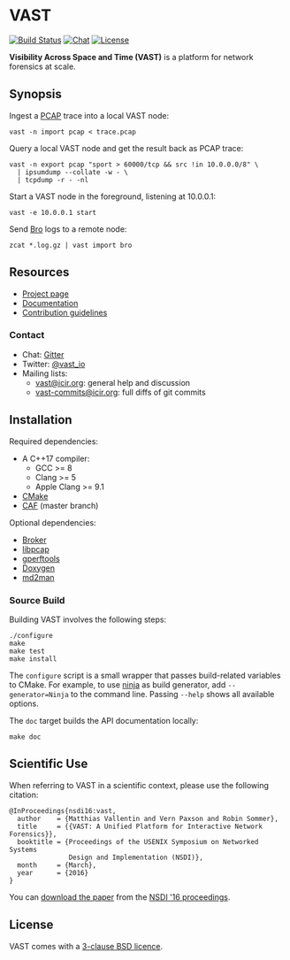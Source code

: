 # VAST

[![Build Status][jenkins-badge]][jenkins-url]
[![Chat][chat-badge]][chat-url]
[![License][license-badge]][license-url]

**Visibility Across Space and Time (VAST)** is a platform for network forensics
at scale.

## Synopsis

Ingest a [PCAP](https://en.wikipedia.org/wiki/Pcap) trace into a local VAST
node:

    vast -n import pcap < trace.pcap

Query a local VAST node and get the result back as PCAP trace:

    vast -n export pcap "sport > 60000/tcp && src !in 10.0.0.0/8" \
      | ipsumdump --collate -w - \
      | tcpdump -r - -nl

Start a VAST node in the foreground, listening at 10.0.0.1:

    vast -e 10.0.0.1 start

Send [Bro](http://www.bro.org) logs to a remote node:

    zcat *.log.gz | vast import bro

## Resources

- [Project page](http://vast.io)
- [Documentation](http://docs.vast.io)
- [Contribution guidelines](CONTRIBUTING.md)

### Contact

- Chat: [Gitter][chat-url]
- Twitter: [@vast_io](https://twitter.com/vast_io)
- Mailing lists:
    - [vast@icir.org][mailing-list]: general help and discussion
    - [vast-commits@icir.org][mailing-list-commits]: full diffs of git commits

## Installation

Required dependencies:

- A C++17 compiler:
  - GCC >= 8
  - Clang >= 5
  - Apple Clang >= 9.1
- [CMake](http://www.cmake.org)
- [CAF](https://github.com/actor-framework/actor-framework) (master branch)

Optional dependencies:

- [Broker](https://github.com/bro/broker)
- [libpcap](http://www.tcpdump.org)
- [gperftools](http://code.google.com/p/google-perftools)
- [Doxygen](http://www.doxygen.org)
- [md2man](https://github.com/sunaku/md2man)

### Source Build

Building VAST involves the following steps:

    ./configure
    make
    make test
    make install

The `configure` script is a small wrapper that passes build-related variables
to CMake. For example, to use [ninja](https://ninja-build.org) as build
generator, add `--generator=Ninja` to the command line. Passing `--help` shows
all available options.

The `doc` target builds the API documentation locally:

    make doc

## Scientific Use

When referring to VAST in a scientific context, please use the following
citation:

    @InProceedings{nsdi16:vast,
      author    = {Matthias Vallentin and Vern Paxson and Robin Sommer},
      title     = {{VAST: A Unified Platform for Interactive Network Forensics}},
      booktitle = {Proceedings of the USENIX Symposium on Networked Systems
                   Design and Implementation (NSDI)},
      month     = {March},
      year      = {2016}
    }

You can [download the paper][vast-paper] from the [NSDI '16
proceedings][nsdi-proceedings].

## License

VAST comes with a [3-clause BSD licence][license-url].

[mailing-list]: http://mailman.icsi.berkeley.edu/mailman/listinfo/vast
[mailing-list-commits]: http://mailman.icsi.berkeley.edu/mailman/listinfo/vast-commits
[chat-badge]: https://img.shields.io/badge/gitter-chat-brightgreen.svg
[chat-url]: https://gitter.im/vast-io/vast
[jenkins-url]: https://jenkins.inet.haw-hamburg.de/blue/organizations/jenkins/VAST%2Fvast
[jenkins-badge]: https://jenkins.inet.haw-hamburg.de/buildStatus/icon?job=VAST/vast/master
[license-badge]: https://img.shields.io/badge/license-BSD-blue.svg
[license-url]: https://raw.github.com/vast-io/vast/master/COPYING

[caf-obs]: https://build.opensuse.org/package/show/devel:libraries:caf/caf
[vast-paper]: https://www.usenix.org/system/files/conference/nsdi16/nsdi16-paper-vallentin.pdf
[nsdi-proceedings]: https://www.usenix.org/conference/nsdi16/technical-sessions

